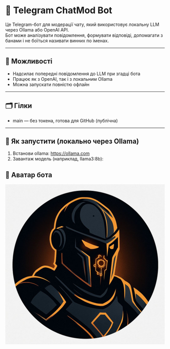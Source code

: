 # 🤖 Telegram ChatMod Bot

Це Telegram-бот для модерації чату, який використовує локальну LLM через Ollama або OpenAI API.  
Бот може аналізувати повідомлення, формувати відповіді, допомагати з банами і не боїться називати винних по іменах.

---

## 🔧 Можливості

- Надсилає попередні повідомлення до LLM при згадці бота
- Працює як з OpenAI, так і з локальним Ollama
- Можна запускати повністю офлайн

---

## 🗂️ Гілки

- main — без токена, готова для GitHub (публічна)

---

## 🚀 Як запустити (локально через Ollama)

1. Встанови ollama: https://ollama.com
2. Завантаж модель (наприклад, llama3:8b):

## 🤖 Аватар бота

![Аватар](avatar.jpg)

